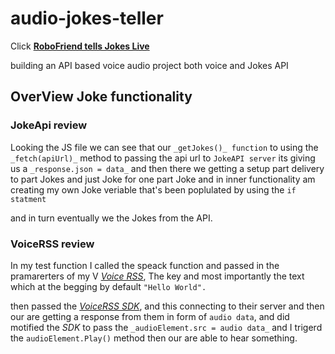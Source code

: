 # audio-jokes-teller
Click [**RoboFriend tells Jokes Live**](https://aram-eli.github.io/audio-jokes-teller/)

building an API based voice audio project both voice and Jokes API

## OverView Joke functionality
### JokeApi review

Looking the JS file we can see that our `_getJokes()_ function` to using the `_fetch(apiUrl)_`
method to passing the api url to `JokeAPI server` its giving us a `_response.json = data_`
and then there we getting a setup part delivery to part Jokes and just Joke for one part Joke
and in inner functionality am creating my own Joke veriable that's been poplulated by using the 
`if statment`

and in turn eventually we the Jokes from the API.

### VoiceRSS review


In my test function I called the speack function and passed in the pramarerters of my V
[_Voice RSS_](https://www.voicerss.org/sdk/javascript.aspx), The key and most importantly the text
which at the begging by default `"Hello World".`

then passed the [_VoiceRSS SDK_](https://www.voicerss.org/sdk/javascript.aspx), and this connecting
to their server and then our are getting a response from them in form of `audio data`,
and did motified the _SDK_ to pass the `_audioElement.src = audio data_` and I trigerd the
`audioElement.Play()` method then our are able to hear something.






